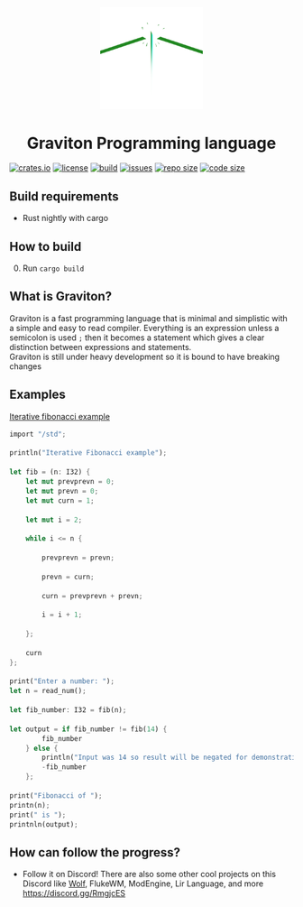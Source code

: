<p align=center><img src="./docs/logo.png" width=36%></p>

<h1 align=center>Graviton Programming language</h1>

[![crates.io](https://img.shields.io/crates/v/graviton?style=flat-square)](https://crates.io/crates/graviton)
[![license](https://img.shields.io/badge/license-MIT-blue.svg?style=flat-square)](./LICENSE)
[![build](https://img.shields.io/travis/Ralakus/graviton?style=flat-square)](https://travis-ci.org/Ralakus/graviton)
[![issues](https://img.shields.io/github/issues/Ralakus/graviton?style=flat-square)](https://github.com/Ralakus/graviton/issues)
[![repo size](https://img.shields.io/github/repo-size/Ralakus/graviton?style=flat-square)](https://github.com/Ralakus/graviton)
[![code size](https://img.shields.io/github/languages/code-size/Ralakus/graviton?style=flat-square)](https://github.com/Ralakus/graviton)

## Build requirements
* Rust nightly with cargo

## How to build 
0. Run `cargo build`

## What is Graviton?
Graviton is a fast programming language that is minimal and simplistic with a simple and easy to read compiler. Everything is an expression unless a semicolon is used `;` then it becomes a statement which gives a clear distinction between expressions and statements.  
Graviton is still under heavy development so it is bound to have breaking changes

## Examples
[Iterative fibonacci example](./examples/fib.grav) 
```rust
import "/std";

println("Iterative Fibonacci example");

let fib = (n: I32) {
    let mut prevprevn = 0;
    let mut prevn = 0;
    let mut curn = 1;

    let mut i = 2;

    while i <= n {

        prevprevn = prevn;

        prevn = curn;

        curn = prevprevn + prevn;

        i = i + 1;

    };

    curn
};

print("Enter a number: ");
let n = read_num();

let fib_number: I32 = fib(n);

let output = if fib_number != fib(14) {
        fib_number
    } else {
        println("Input was 14 so result will be negated for demonstration");
        -fib_number
    };

print("Fibonacci of ");
printn(n);
print(" is ");
printnln(output);
```

## How can follow the progress?
* Follow it on Discord! There are also some other cool projects on this Discord like [Wolf](https://github.com/Ralakus/wolf-lang), FlukeWM, ModEngine, Lir Language, and more https://discord.gg/RmgjcES
